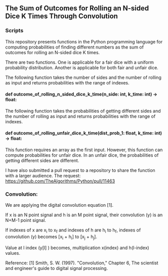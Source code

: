 ## The Sum of Outcomes for Rolling an N-sided Dice K Times Through Convolution

### Scripts

This repository presents functions in the Python programming language for computing probabilities of finding different numbers as the sum of outcomes for rolling an N-sided dice K times.

There are two functions. One is applicable for a fair dice with a uniform probability distribution. Another is applicable for both fair and unfair dice.

The following function takes the number of sides and the number of rolling as input and returns probabilities with the range of indexes.
#### def outcome_of_rolling_n_sided_dice_k_time(n_side: int, k_time: int) -> float:

The following function takes the probabilities of getting different sides and the number of rolling as input and returns probabilities with the range of indexes.
#### def outcome_of_rolling_unfair_dice_k_time(dist_prob_1: float, k_time: int) -> float:
This function requires an array as the first input. However, this function can compute probabilities for unfair dice. In an unfair dice, the probabilities of getting different sides are different.

I have also submitted a pull request to a repository to share the function with a larger audience.
The request: https://github.com/TheAlgorithms/Python/pull/11463


### Convolution:
We are applying the digital convolution equation [1].

If x is an N point signal and h is an M point signal, their convolution (y) is an N+M-1 point signal. 

If indexes of x are x<sub>i</sub> to x<sub>f</sub> and indexes of h are h<sub>i</sub> to h<sub>f</sub>, indexes of convolution (y) becomes [x<sub>i</sub> + h<sub>i</sub>] to [x<sub>j</sub> + h<sub>j</sub>].

Value at l index (y[l] ) becomes, multiplication x(index) and h(l-index) values. 

Reference:
[1] Smith, S. W. (1997). "Convolution," Chapter 6, The scientist and engineer's guide to digital signal processing.
